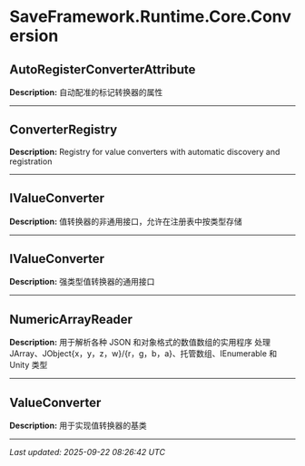 # SaveFramework.Runtime.Core.Conversion

## AutoRegisterConverterAttribute

**Description:** 自动配准的标记转换器的属性

---

## ConverterRegistry

**Description:** Registry for value converters with automatic discovery and registration

---

## IValueConverter

**Description:** 值转换器的非通用接口，允许在注册表中按类型存储

---

## IValueConverter

**Description:** 强类型值转换器的通用接口

---

## NumericArrayReader

**Description:** 用于解析各种 JSON 和对象格式的数值数组的实用程序
处理 JArray、JObject{x，y，z，w}/{r，g，b，a}、托管数组、IEnumerable 和 Unity 类型

---

## ValueConverter

**Description:** 用于实现值转换器的基类

---

*Last updated: 2025-09-22 08:26:42 UTC*
